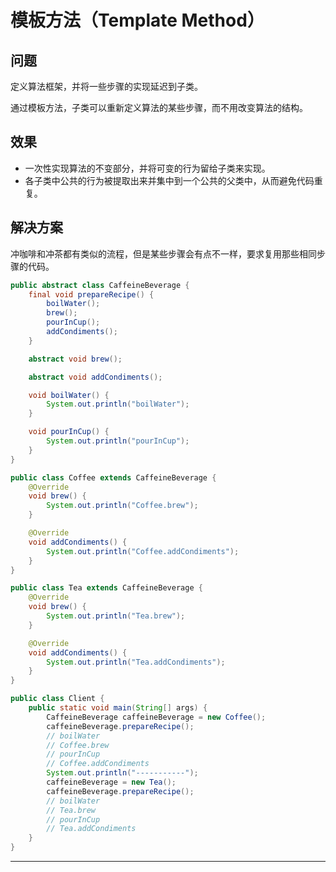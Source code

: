 # 模板方法（Template Method）

## 问题

定义算法框架，并将一些步骤的实现延迟到子类。

通过模板方法，子类可以重新定义算法的某些步骤，而不用改变算法的结构。

## 效果

- 一次性实现算法的不变部分，并将可变的行为留给子类来实现。
- 各子类中公共的行为被提取出来并集中到一个公共的父类中，从而避免代码重复。

## 解决方案

冲咖啡和冲茶都有类似的流程，但是某些步骤会有点不一样，要求复用那些相同步骤的代码。
```java
public abstract class CaffeineBeverage {
    final void prepareRecipe() {
        boilWater();
        brew();
        pourInCup();
        addCondiments();
    }

    abstract void brew();

    abstract void addCondiments();

    void boilWater() {
        System.out.println("boilWater");
    }

    void pourInCup() {
        System.out.println("pourInCup");
    }
}

public class Coffee extends CaffeineBeverage {
    @Override
    void brew() {
        System.out.println("Coffee.brew");
    }

    @Override
    void addCondiments() {
        System.out.println("Coffee.addCondiments");
    }
}

public class Tea extends CaffeineBeverage {
    @Override
    void brew() {
        System.out.println("Tea.brew");
    }

    @Override
    void addCondiments() {
        System.out.println("Tea.addCondiments");
    }
}

public class Client {
    public static void main(String[] args) {
        CaffeineBeverage caffeineBeverage = new Coffee();
        caffeineBeverage.prepareRecipe();
        // boilWater
        // Coffee.brew
        // pourInCup
        // Coffee.addCondiments
        System.out.println("-----------");
        caffeineBeverage = new Tea();
        caffeineBeverage.prepareRecipe();
        // boilWater
        // Tea.brew
        // pourInCup
        // Tea.addCondiments
    }
}
```


----

